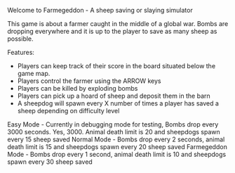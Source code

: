 Welcome to Farmegeddon - A sheep saving or slaying simulator

This game is about a farmer caught in the middle of a global war.
Bombs are dropping everywhere and it is up to the player to save as many sheep as possible.

Features:
- Players can keep track of their score in the board situated below the game map.
- Players control the farmer using the ARROW keys
- Players can be killed by exploding bombs
- Players can pick up a hoard of sheep and deposit them in the barn
- A sheepdog will spawn every X number of times a player has saved a sheep depending on difficulty level

Easy Mode - Currently in debugging mode for testing, Bombs drop every 3000 seconds. Yes, 3000. Animal death limit is 20 and sheepdogs spawn every 15 sheep saved
Normal Mode - Bombs drop every 2 seconds, animal death limit is 15 and sheepdogs spawn every 20 sheep saved
Farmegeddon Mode - Bombs drop every 1 second, animal death limit is 10 and sheepdogs spawn every 30 sheep saved

